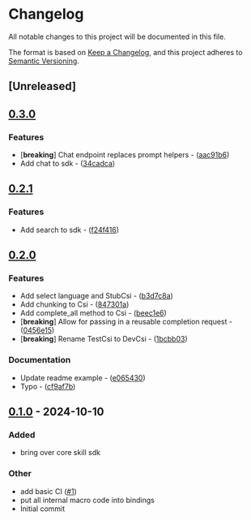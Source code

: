 # Changelog

All notable changes to this project will be documented in this file.

The format is based on [Keep a Changelog](https://keepachangelog.com/en/1.0.0/),
and this project adheres to [Semantic Versioning](https://semver.org/spec/v2.0.0.html).

## [Unreleased]

## [0.3.0](https://github.com/Aleph-Alpha/pharia-kernel-sdk-rs/compare/pharia-skill-v0.2.1...pharia-skill-v0.3.0)

### Features

- [**breaking**] Chat endpoint replaces prompt helpers - ([aac91b6](https://github.com/Aleph-Alpha/pharia-kernel-sdk-rs/commit/aac91b6fb152bbd647b8f0bd0dabeef6bbb06c13))
- Add chat to sdk - ([34cadca](https://github.com/Aleph-Alpha/pharia-kernel-sdk-rs/commit/34cadca8af4b0ec4a743d98d722c05ffe120512a))


## [0.2.1](https://github.com/Aleph-Alpha/pharia-kernel-sdk-rs/compare/pharia-skill-v0.2.0...pharia-skill-v0.2.1)

### Features

- Add search to sdk - ([f24f416](https://github.com/Aleph-Alpha/pharia-kernel-sdk-rs/commit/f24f4160a7f3d5e37caefebd7d829f980ade1c49))


## [0.2.0](https://github.com/Aleph-Alpha/pharia-kernel-sdk-rs/compare/pharia-skill-v0.1.1...pharia-skill-v0.2.0)

### Features

- Add select language and StubCsi - ([b3d7c8a](https://github.com/Aleph-Alpha/pharia-kernel-sdk-rs/commit/b3d7c8a7ec3b92ec607d6a2d08db3052518c674b))
- Add chunking to Csi - ([847301a](https://github.com/Aleph-Alpha/pharia-kernel-sdk-rs/commit/847301ae8287f558eb9c08f9d84bc41e977d184e))
- Add complete_all method to Csi - ([beec1e6](https://github.com/Aleph-Alpha/pharia-kernel-sdk-rs/commit/beec1e62efec52a0ce973b5a89cbbf2d808c704d))
- [**breaking**] Allow for passing in a reusable completion request - ([0456e15](https://github.com/Aleph-Alpha/pharia-kernel-sdk-rs/commit/0456e15ad73c008047927acbc63f015d089d4743))
- [**breaking**] Rename TestCsi to DevCsi - ([1bcbb03](https://github.com/Aleph-Alpha/pharia-kernel-sdk-rs/commit/1bcbb033501e6d3cc7cacf4b7beabea7a23c282c))

### Documentation

- Update readme example - ([e065430](https://github.com/Aleph-Alpha/pharia-kernel-sdk-rs/commit/e06543064673d851567dc0272248c0fdaa0584d2))
- Typo - ([cf9af7b](https://github.com/Aleph-Alpha/pharia-kernel-sdk-rs/commit/cf9af7b0d31774b5360d6d1fda59db44cdadc268))


## [0.1.0](https://github.com/Aleph-Alpha/pharia-kernel-sdk-rs/releases/tag/pharia-skill-v0.1.0) - 2024-10-10

### Added

- bring over core skill sdk

### Other

- add basic CI ([#1](https://github.com/Aleph-Alpha/pharia-kernel-sdk-rs/pull/1))
- put all internal macro code into bindings
- Initial commit
